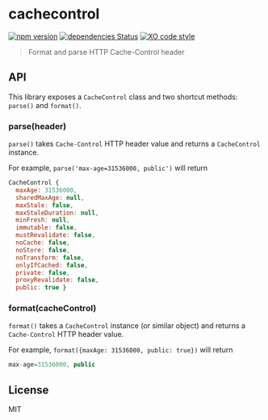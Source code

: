# cachecontrol

[![npm version](https://img.shields.io/npm/v/cachecontrol.svg)](https://www.npmjs.com/package/cachecontrol)
[![dependencies Status](https://david-dm.org/tusbar/cachecontrol/status.svg)](https://david-dm.org/tusbar/cachecontrol)
[![XO code style](https://img.shields.io/badge/code_style-XO-5ed9c7.svg)](https://github.com/sindresorhus/xo)

> Format and parse HTTP Cache-Control header

## API

This library exposes a `CacheControl` class and two shortcut methods: `parse()` and `format()`.

### parse(header)

`parse()` takes `Cache-Control` HTTP header value and returns a `CacheControl` instance.

For example, `parse('max-age=31536000, public')` will return

```js
CacheControl {
  maxAge: 31536000,
  sharedMaxAge: null,
  maxStale: false,
  maxStaleDuration: null,
  minFresh: null,
  immutable: false,
  mustRevalidate: false,
  noCache: false,
  noStore: false,
  noTransform: false,
  onlyIfCached: false,
  private: false,
  proxyRevalidate: false,
  public: true }
```

### format(cacheControl)

`format()` takes a `CacheControl` instance (or similar object) and returns a `Cache-Control` HTTP header value.

For example, `format({maxAge: 31536000, public: true})` will return

```js
max-age=31536000, public
```

## License

MIT
